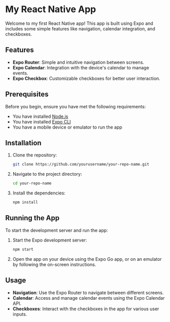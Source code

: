 # My React Native App

Welcome to my first React Native app! This app is built using Expo and includes some simple features like navigation, calendar integration, and checkboxes.

## Features

- **Expo Router**: Simple and intuitive navigation between screens.
- **Expo Calendar**: Integration with the device's calendar to manage events.
- **Expo Checkbox**: Customizable checkboxes for better user interaction.

## Prerequisites

Before you begin, ensure you have met the following requirements:

- You have installed [Node.js](https://nodejs.org/en/download/)
- You have installed [Expo CLI](https://docs.expo.dev/get-started/installation/)
- You have a mobile device or emulator to run the app

## Installation

1. Clone the repository:
    ```bash
    git clone https://github.com/yourusername/your-repo-name.git
    ```
2. Navigate to the project directory:
    ```bash
    cd your-repo-name
    ```
3. Install the dependencies:
    ```bash
    npm install
    ```

## Running the App

To start the development server and run the app:

1. Start the Expo development server:
    ```bash
    npm start
    ```
2. Open the app on your device using the Expo Go app, or on an emulator by following the on-screen instructions.

## Usage

- **Navigation**: Use the Expo Router to navigate between different screens.
- **Calendar**: Access and manage calendar events using the Expo Calendar API.
- **Checkboxes**: Interact with the checkboxes in the app for various user inputs.


